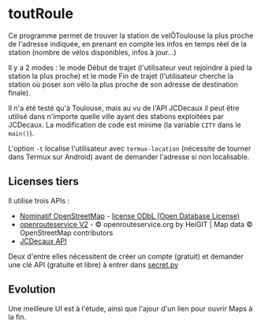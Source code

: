 # toutRoule

Ce programme permet de trouver la station de velÔToulouse la plus proche de l'adresse indiquée, en prenant en compte les infos en temps réel de la station (nombre de vélos disponibles, infos à jour...)

Il y a 2 modes : le mode Début de trajet (l'utilisateur veut rejoindre à pied la station la plus proche) et le mode Fin de trajet (l'utilisateur cherche la station où poser son vélo la plus proche de son adresse de destination finale).

Il n'a été testé qu'à Toulouse, mais au vu de l'API JCDecaux il peut être utilisé dans n'importe quelle ville ayant des stations exploitées par JCDecaux. La modification de code est minime (la variable `CITY` dans le `main()`).

L'option `-t` localise l'utilisateur avec `termux-location` (nécessite de tourner dans Termux sur Android) avant de demander l'adresse si non localisable.

## Licenses tiers

Il utilise trois APIs :

- [Nominatif OpenStreetMap](https://nominatim.org/release-docs/latest/api/Search/) - [license ODbL (Open Database License)](https://www.openstreetmap.org/copyright)
- [openrouteservice V2](https://openrouteservice.org/dev/#/api-docs/v2/directions) - © openrouteservice.org by HeiGIT | Map data © OpenStreetMap contributors
- [JCDecaux API](https://developer.jcdecaux.com/#/opendata/vls?page=getstarted)

Deux d'entre elles nécessitent de créer un compte (gratuit) et demander une clé API (gratuite et libre) à entrer dans [secret.py](secret.py)

## Evolution

Une meilleure UI est à l'étude, ainsi que l'ajour d'un lien pour ouvrir Maps à la fin.
